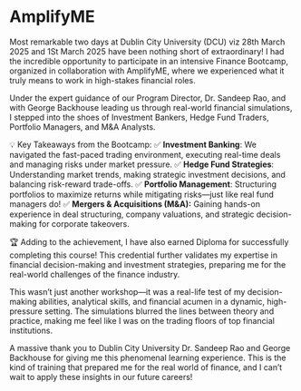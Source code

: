 # AmplifyME
Most remarkable two days at Dublin City University (DCU) viz 28th March 2025 and 1St March 2025 have been nothing short of extraordinary! I had the incredible opportunity to participate in an intensive Finance Bootcamp, organized in collaboration with AmplifyME, where we experienced what it truly means to work in high-stakes financial roles.

Under the expert guidance of our Program Director, Dr. Sandeep Rao, and with George Backhouse leading us through real-world financial simulations, I stepped into the shoes of Investment Bankers, Hedge Fund Traders, Portfolio Managers, and M&A Analysts.

💡 Key Takeaways from the Bootcamp:
✅ **Investment Banking**: We navigated the fast-paced trading environment, executing real-time deals and managing risks under market pressure.
✅ **Hedge Fund Strategies**: Understanding market trends, making strategic investment decisions, and balancing risk-reward trade-offs.
✅ **Portfolio Management**: Structuring portfolios to maximize returns while mitigating risks—just like real fund managers do!
✅ **Mergers & Acquisitions (M&A):** Gaining hands-on experience in deal structuring, company valuations, and strategic decision-making for corporate takeovers.

🏆 Adding to the achievement, I have also earned Diploma for successfully completing this course! This credential further validates my expertise in financial decision-making and investment strategies, preparing me for the real-world challenges of the finance industry.

This wasn’t just another workshop—it was a real-life test of my decision-making abilities, analytical skills, and financial acumen in a dynamic, high-pressure setting. The simulations blurred the lines between theory and practice, making me feel like I was on the trading floors of top financial institutions.

A massive thank you to Dublin City University Dr. Sandeep Rao and George Backhouse for giving me this phenomenal learning experience. This is the kind of training that prepared me for the real world of finance, and I can’t wait to apply these insights in our future careers!
